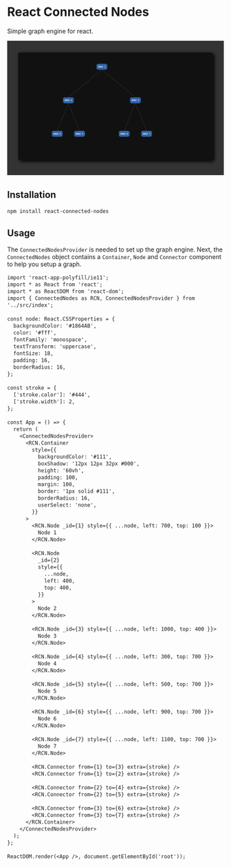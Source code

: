 # React Connected Nodes

Simple graph engine for react.

![Screenshot](https://github.com/SkyIsTheLimit/react-connected-nodes/raw/main/example/screenshot.png)

## Installation

```bash
npm install react-connected-nodes
```

## Usage

The <code>ConnectedNodesProvider</code> is needed to set up the graph engine. Next, the <code>ConnectedNodes</code> object contains a <code>Container</code>, <code>Node</code> and <code>Connector</code> component to help you setup a graph.

```tsx
import 'react-app-polyfill/ie11';
import * as React from 'react';
import * as ReactDOM from 'react-dom';
import { ConnectedNodes as RCN, ConnectedNodesProvider } from '../src/index';

const node: React.CSSProperties = {
  backgroundColor: '#1864AB',
  color: '#fff',
  fontFamily: 'monospace',
  textTransform: 'uppercase',
  fontSize: 18,
  padding: 16,
  borderRadius: 16,
};

const stroke = {
  ['stroke.color']: '#444',
  ['stroke.width']: 2,
};

const App = () => {
  return (
    <ConnectedNodesProvider>
      <RCN.Container
        style={{
          backgroundColor: '#111',
          boxShadow: '12px 12px 32px #000',
          height: '60vh',
          padding: 100,
          margin: 100,
          border: '1px solid #111',
          borderRadius: 16,
          userSelect: 'none',
        }}
      >
        <RCN.Node _id={1} style={{ ...node, left: 700, top: 100 }}>
          Node 1
        </RCN.Node>

        <RCN.Node
          _id={2}
          style={{
            ...node,
            left: 400,
            top: 400,
          }}
        >
          Node 2
        </RCN.Node>

        <RCN.Node _id={3} style={{ ...node, left: 1000, top: 400 }}>
          Node 3
        </RCN.Node>

        <RCN.Node _id={4} style={{ ...node, left: 300, top: 700 }}>
          Node 4
        </RCN.Node>

        <RCN.Node _id={5} style={{ ...node, left: 500, top: 700 }}>
          Node 5
        </RCN.Node>

        <RCN.Node _id={6} style={{ ...node, left: 900, top: 700 }}>
          Node 6
        </RCN.Node>

        <RCN.Node _id={7} style={{ ...node, left: 1100, top: 700 }}>
          Node 7
        </RCN.Node>

        <RCN.Connector from={1} to={3} extra={stroke} />
        <RCN.Connector from={1} to={2} extra={stroke} />

        <RCN.Connector from={2} to={4} extra={stroke} />
        <RCN.Connector from={2} to={5} extra={stroke} />

        <RCN.Connector from={3} to={6} extra={stroke} />
        <RCN.Connector from={3} to={7} extra={stroke} />
      </RCN.Container>
    </ConnectedNodesProvider>
  );
};

ReactDOM.render(<App />, document.getElementById('root'));
```
